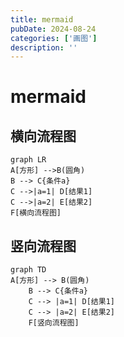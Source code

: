 ```yaml
---
title: mermaid
pubDate: 2024-08-24
categories: ['画图']
description: ''
---
```


# mermaid

## 横向流程图

```mermaid
graph LR
A[方形] -->B(圆角)
B --> C{条件a}
C -->|a=1| D[结果1]
C -->|a=2| E[结果2]
F[横向流程图]
```



## 竖向流程图



```mermaid
graph TD
A[方形] --> B(圆角)
    B --> C{条件a}
    C --> |a=1| D[结果1]
    C --> |a=2| E[结果2]
    F[竖向流程图]
```

